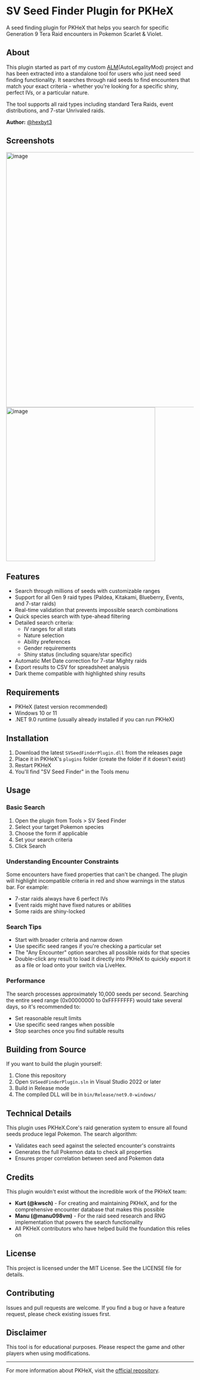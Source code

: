 # SV Seed Finder Plugin for PKHeX

A seed finding plugin for PKHeX that helps you search for specific Generation 9 Tera Raid encounters in Pokemon Scarlet & Violet.

## About

This plugin started as part of my custom [ALM](https://github.com/hexbyt3/ALM4SysBot)(AutoLegalityMod) project and has been extracted into a standalone tool for users who just need seed finding functionality. It searches through raid seeds to find encounters that match your exact criteria - whether you're looking for a specific shiny, perfect IVs, or a particular nature.

The tool supports all raid types including standard Tera Raids, event distributions, and 7-star Unrivaled raids.

**Author:** [@hexbyt3](https://github.com/hexbyt3)

## Screenshots
<img width="955" height="683" alt="image" src="https://github.com/user-attachments/assets/ab139f22-ce0d-48ec-bfb7-6ab7b9e03f5c" />

<img width="400" height="412" alt="image" src="https://github.com/user-attachments/assets/2024ccca-a032-4f20-bdce-164f09cd94e7" />

## Features

- Search through millions of seeds with customizable ranges
- Support for all Gen 9 raid types (Paldea, Kitakami, Blueberry, Events, and 7-star raids)
- Real-time validation that prevents impossible search combinations
- Quick species search with type-ahead filtering
- Detailed search criteria:
  - IV ranges for all stats
  - Nature selection
  - Ability preferences
  - Gender requirements
  - Shiny status (including square/star specific)
- Automatic Met Date correction for 7-star Mighty raids
- Export results to CSV for spreadsheet analysis
- Dark theme compatible with highlighted shiny results

## Requirements

- PKHeX (latest version recommended)
- Windows 10 or 11
- .NET 9.0 runtime (usually already installed if you can run PKHeX)

## Installation

1. Download the latest `SVSeedFinderPlugin.dll` from the releases page
2. Place it in PKHeX's `plugins` folder (create the folder if it doesn't exist)
3. Restart PKHeX
4. You'll find "SV Seed Finder" in the Tools menu

## Usage

### Basic Search
1. Open the plugin from Tools > SV Seed Finder
2. Select your target Pokemon species
3. Choose the form if applicable
4. Set your search criteria
5. Click Search

### Understanding Encounter Constraints

Some encounters have fixed properties that can't be changed. The plugin will highlight incompatible criteria in red and show warnings in the status bar. For example:
- 7-star raids always have 6 perfect IVs
- Event raids might have fixed natures or abilities
- Some raids are shiny-locked

### Search Tips

- Start with broader criteria and narrow down
- Use specific seed ranges if you're checking a particular set
- The "Any Encounter" option searches all possible raids for that species
- Double-click any result to load it directly into PKHeX to quickly export it as a file or load onto your switch via LiveHex.

### Performance

The search processes approximately 10,000 seeds per second. Searching the entire seed range (0x00000000 to 0xFFFFFFFF) would take several days, so it's recommended to:
- Set reasonable result limits
- Use specific seed ranges when possible
- Stop searches once you find suitable results

## Building from Source

If you want to build the plugin yourself:

1. Clone this repository
2. Open `SVSeedFinderPlugin.sln` in Visual Studio 2022 or later
4. Build in Release mode
5. The compiled DLL will be in `bin/Release/net9.0-windows/`

## Technical Details

This plugin uses PKHeX.Core's raid generation system to ensure all found seeds produce legal Pokemon. The search algorithm:
- Validates each seed against the selected encounter's constraints
- Generates the full Pokemon data to check all properties
- Ensures proper correlation between seed and Pokemon data

## Credits

This plugin wouldn't exist without the incredible work of the PKHeX team:
- **Kurt (@kwsch)** - For creating and maintaining PKHeX, and for the comprehensive encounter database that makes this possible
- **Manu (@manu098vm)** - For the raid seed research and RNG implementation that powers the search functionality
- All PKHeX contributors who have helped build the foundation this relies on

## License

This project is licensed under the MIT License. See the LICENSE file for details.

## Contributing

Issues and pull requests are welcome. If you find a bug or have a feature request, please check existing issues first.

## Disclaimer

This tool is for educational purposes. Please respect the game and other players when using modifications.

---

For more information about PKHeX, visit the [official repository](https://github.com/kwsch/PKHeX).
